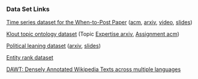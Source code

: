 ### Data Set Links ###

[Time series dataset for the When-to-Post Paper](when_to_post/README.md)    ([acm](http://dl.acm.org/citation.cfm?id=2783258.2788584), [arxiv](http://arxiv.org/pdf/1506.02089.pdf), [video](https://www.youtube.com/watch?v=RN7z6W_EwqM), [slides](http://www.slideshare.net/sofrasofra/bids2015-when-to-post-on-social-media-2))

[Klout topic ontology dataset](klout_topic_ontology/README.md) (Topic [Expertise arxiv](https://arxiv.org/pdf/1608.09002v1.pdf), [Assignment acm](http://dl.acm.org/citation.cfm?id=2623350))

[Political leaning dataset](political_leaning/README.md) ([arxiv](https://arxiv.org/pdf/1607.02501.pdf), [slides](http://www.slideshare.net/sofrasofra/actionable-and-political-text-classification-using-word-embeddings-and-lstm))

[Entity rank dataset](entity_rank/README.md)

[DAWT: Densely Annotated Wikipedia Texts across multiple languages](https://github.com/klout/opendata/blob/master/wiki_annotation/README.md)
